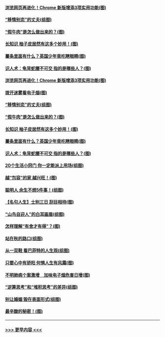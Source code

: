 #### [浏览网页再进化！Chrome 新版增添3项实用功能(图)](../pages/p8/907714.md?t=09180755) 
#### [“移情别恋”的丈夫(组图)](../pages/p8/907644.md?t=09180755) 
#### [“假牛肉”是怎么做出来的？(图)](../pages/p8/907668.md?t=09180755) 
#### [长知识 柚子皮居然有这多个妙用！(图)](../pages/p8/907425.md?t=09180755) 
#### [薯条里面有什么？英国少年竟吃瞎眼睛(图)](../pages/p8/907381.md?t=09180755) 
#### [识人术：龟背蛇腰不可交 指的是哪些人？(图)](../pages/p8/907503.md?t=09180755) 
#### [浏览网页再进化！Chrome 新版增添3项实用功能(图)](../pages/p8/907714.md?t=09180755) 
#### [拨开迷雾看电子烟(图)](../pages/p8/907427.md?t=09180755) 
#### [“移情别恋”的丈夫(组图)](../pages/p8/907644.md?t=09180755) 
#### [“假牛肉”是怎么做出来的？(图)](../pages/p8/907668.md?t=09180755) 
#### [长知识 柚子皮居然有这多个妙用！(图)](../pages/p8/907425.md?t=09180755) 
#### [薯条里面有什么？英国少年竟吃瞎眼睛(图)](../pages/p8/907381.md?t=09180755) 
#### [识人术：龟背蛇腰不可交 指的是哪些人？(图)](../pages/p8/907503.md?t=09180755) 
#### [20个生活小窍门 你一定能派上用场(组图)](../pages/p8/907510.md?t=09180755) 
#### [越“包容”的家 越兴旺！(图)](../pages/p8/907328.md?t=09180755) 
#### [聪明人 余生不想5件事！(组图)](../pages/p8/907364.md?t=09180755) 
#### [【名句人生】士别三日 刮目相待(图)](../pages/p8/906988.md?t=09180755) 
#### [“山鸟自迎人”的白耳画眉(组图)](../pages/p8/907332.md?t=09180755) 
#### [怎样理解“有舍才有得”？(图)](../pages/p8/906872.md?t=09180755) 
#### [站在秋的路口(组图)](../pages/p8/906914.md?t=09180755) 
#### [从一双鞋 看巴菲特的人生观(组图)](../pages/p8/907311.md?t=09180755) 
#### [只要心中有骄阳 何惧人生有风霜(图)](../pages/p8/907320.md?t=09180755) 
#### [不明肺病个案激增　加味电子烟危害日增(图)](../pages/p8/907307.md?t=09180755) 
#### [“逆算思考”和“堆积思考”的差异(组图)](../pages/p8/907229.md?t=09180755) 
#### [别让婚姻 毁在表面形式(组图)](../pages/p8/907118.md?t=09180755) 
#### [最辛酸的秘密！(图)](../pages/p8/906327.md?t=09180755) 

----
#### [ >>> 更早内容 <<< ](../indexes/p8-earlier.md)
